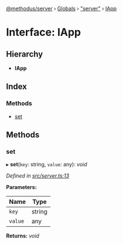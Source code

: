 [@methodus/server](../README.md) › [Globals](../globals.md) › ["server"](../modules/_server_.md) › [IApp](_server_.iapp.md)

# Interface: IApp

## Hierarchy

* **IApp**

## Index

### Methods

* [set](_server_.iapp.md#set)

## Methods

###  set

▸ **set**(`key`: string, `value`: any): *void*

*Defined in [src/server.ts:13](https://github.com/nodulusteam/methodus.dev/blob/0650919/modules/platform/server/src/server.ts#L13)*

**Parameters:**

Name | Type |
------ | ------ |
`key` | string |
`value` | any |

**Returns:** *void*
